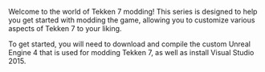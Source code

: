 Welcome to the world of Tekken 7 modding! This series is designed to help you get started with modding the game, allowing you to customize various aspects of Tekken 7 to your liking.

To get started, you will need to download and compile the custom Unreal Engine 4 that is used for modding Tekken 7, as well as install Visual Studio 2015.